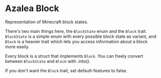 # Azalea Block

Representation of Minecraft block states.

There's two main things here, the `BlockState` enum and the `Block` trait.
`BlockState` is a simple enum with every possible block state as variant, and `Block` is a heavier trait which lets you access information about a block more easily.

Every block is a struct that implements `Block`. You can freely convert between `BlockState` and `Block` with .into().

If you don't want the `Block` trait, set default-features to false.
